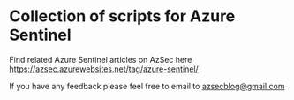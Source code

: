 # Collection of scripts for Azure Sentinel

Find related Azure Sentinel articles on AzSec here https://azsec.azurewebsites.net/tag/azure-sentinel/

If you have any feedback please feel free to email to azsecblog@gmail.com
